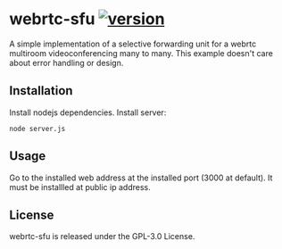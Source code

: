 # webrtc-sfu [![version](https://img.shields.io/badge/version-0.9-yellow.svg)](https://semver.org)

A simple implementation of a selective forwarding unit for a webrtc multiroom videoconferencing many to many.
This example doesn't care about error handling or design.

## Installation
Install nodejs dependencies.
Install server:
```
node server.js
```
## Usage
Go to the installed web address at the installed port (3000 at default).
It must be installled at public ip address.

## License
webrtc-sfu is released under the GPL-3.0 License.
